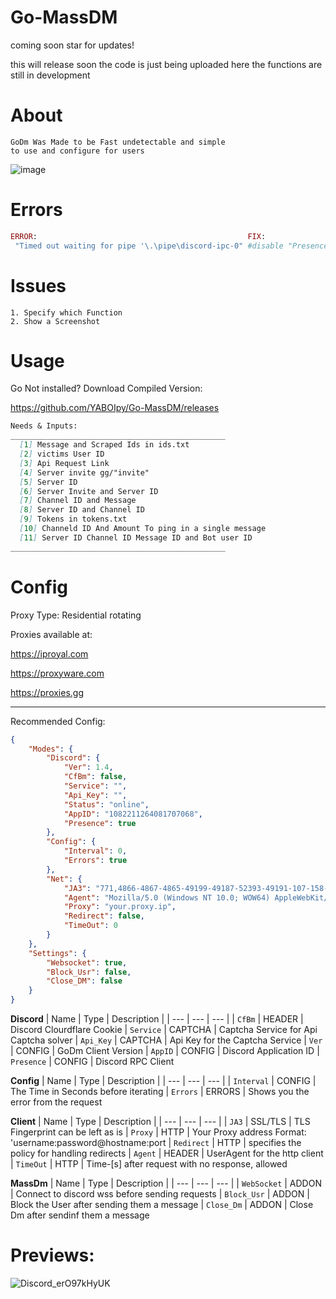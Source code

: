# Go-MassDM
coming soon star for updates!


this will release soon the code is just being uploaded here
the functions are still in development

# About
```
GoDm Was Made to be Fast undetectable and simple
to use and configure for users
```

![image](https://user-images.githubusercontent.com/110062350/224491173-12451501-2e97-4670-bdee-8eb821010e7c.png)

# Errors
```ruby
ERROR:                                               FIX:
 "Timed out waiting for pipe '\.\pipe\discord-ipc-0" #disable "Presence" in config.json

```

# Issues
```
1. Specify which Function
2. Show a Screenshot
```
# Usage

Go Not installed? 
Download Compiled Version:

https://github.com/YABOIpy/Go-MassDM/releases
```md
Needs & Inputs:
________________________________________________
  [1] Message and Scraped Ids in ids.txt
  [2] victims User ID
  [3] Api Request Link
  [4] Server invite gg/"invite"
  [5] Server ID
  [6] Server Invite and Server ID
  [7] Channel ID and Message
  [8] Server ID and Channel ID
  [9] Tokens in tokens.txt
  [10] Channeld ID And Amount To ping in a single message 
  [11] Server ID Channel ID Message ID and Bot user ID
________________________________________________

```

# Config


Proxy Type: Residential rotating


Proxies available at:


https://iproyal.com


https://proxyware.com


https://proxies.gg

_____________
Recommended Config:
```json
{
    "Modes": {
        "Discord": {
            "Ver": 1.4,
            "CfBm": false,
            "Service": "",
            "Api_Key": "",
            "Status": "online",
            "AppID": "1082211264081707068",
            "Presence": true
        },
        "Config": {
            "Interval": 0,
            "Errors": true
        },
        "Net": {
            "JA3": "771,4866-4867-4865-49199-49187-52393-49191-107-158-52392-49200-103-49196-49192-159-49188-49195-255,0-11-10-35-16-22-23-13-43-45-51-21,29-23-30-25-24,0-1-2",
            "Agent": "Mozilla/5.0 (Windows NT 10.0; WOW64) AppleWebKit/537.36 (KHTML, like Gecko) discord/1.0.9006 Chrome/91.0.4472.164 Electron/13.6.6 Safari/537.36",
            "Proxy": "your.proxy.ip",
            "Redirect": false,
            "TimeOut": 0
        }
    },
    "Settings": {
        "Websocket": true,
        "Block_Usr": false,
        "Close_DM": false
    }
}


```

**Discord**
| Name | Type | Description | 
| ---  | ---  | ---         |
| `CfBm` | HEADER | Discord Clourdflare Cookie 
| `Service` | CAPTCHA | Captcha Service for Api Captcha solver
| `Api_Key` | CAPTCHA | Api Key for the Captcha Service
| `Ver` | CONFIG | GoDm Client Version
| `AppID` | CONFIG | Discord Application ID 
| `Presence` | CONFIG | Discord RPC Client


**Config**
| Name | Type | Description | 
| ---  | ---  | ---         |
| `Interval` | CONFIG | The Time in Seconds before iterating 
| `Errors` | ERRORS | Shows you the error from the request


**Client**
| Name | Type | Description | 
| ---  | ---  | ---         |
| `JA3` | SSL/TLS | TLS Fingerprint can be left as is
| `Proxy` | HTTP | Your Proxy address Format: 'username:password@hostname:port
| `Redirect` | HTTP | specifies the policy for handling redirects
| `Agent` | HEADER | UserAgent for the http client
| `TimeOut` | HTTP | Time-[s] after request with no response, allowed

**MassDm**
| Name | Type | Description | 
| ---  | ---  | ---         |
| `WebSocket` | ADDON | Connect to discord wss before sending requests
| `Block_Usr` | ADDON | Block the User after sending them a message
| `Close_Dm` | ADDON | Close Dm after sendinf them a message
</p>

# Previews:

![Discord_erO97kHyUK](https://user-images.githubusercontent.com/110062350/224490994-3dee64da-ca1c-4bc8-b563-6c06b2194b40.gif)

